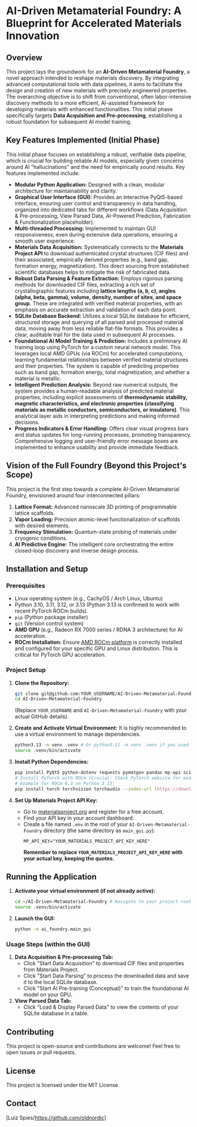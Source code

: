 # AI-Driven Metamaterial Foundry: A Blueprint for Accelerated Materials Innovation

## Overview
This project lays the groundwork for an **AI-Driven Metamaterial Foundry**, a novel approach intended to reshape materials discovery. By integrating advanced computational tools with data pipelines, it aims to facilitate the design and creation of new materials with precisely engineered properties. The overarching objective is to shift from conventional, often labor-intensive discovery methods to a more efficient, AI-assisted framework for developing materials with enhanced functionalities. This initial phase specifically targets **Data Acquisition and Pre-processing**, establishing a robust foundation for subsequent AI model training.

## Key Features Implemented (Initial Phase)
This initial phase focuses on establishing a robust, verifiable data pipeline, which is crucial for building reliable AI models, especially given concerns around AI "hallucinations" and the need for empirically sound results. Key features implemented include:

-   **Modular Python Application:** Designed with a clean, modular architecture for maintainability and clarity.
-   **Graphical User Interface (GUI):** Provides an interactive PyQt5-based interface, ensuring user control and transparency in data handling, organized into dedicated tabs for different workflows (Data Acquisition & Pre-processing, View Parsed Data, AI-Powered Prediction, Fabrication & Functionalization placeholder).
-   **Multi-threaded Processing:** Implemented to maintain GUI responsiveness, even during extensive data operations, ensuring a smooth user experience.
-   **Materials Data Acquisition:** Systematically connects to the **Materials Project API** to download authenticated crystal structures (CIF files) and their associated, empirically derived properties (e.g., band gap, formation energy, magnetization). This direct sourcing from established scientific databases helps to mitigate the risk of fabricated data.
-   **Robust Data Parsing & Feature Extraction:** Employs rigorous parsing methods for downloaded CIF files, extracting a rich set of crystallographic features including **lattice lengths (a, b, c), angles (alpha, beta, gamma), volume, density, number of sites, and space group**. These are integrated with verified material properties, with an emphasis on accurate extraction and validation of each data point.
-   **SQLite Database Backend:** Utilizes a local SQLite database for efficient, structured storage and querying of all parsed and processed material data, moving away from less reliable flat-file formats. This provides a clear, auditable trail for the data used in subsequent AI processes.
-   **Foundational AI Model Training & Prediction:** Includes a preliminary AI training loop using PyTorch for a custom neural network model. This leverages local AMD GPUs (via ROCm) for accelerated computations, learning fundamental relationships between verified material structures and their properties. The system is capable of predicting properties such as band gap, formation energy, total magnetization, and whether a material is metallic.
-   **Intelligent Prediction Analysis:** Beyond raw numerical outputs, the system provides a human-readable analysis of predicted material properties, including explicit assessments of **thermodynamic stability, magnetic characteristics, and electronic properties (classifying materials as metallic conductors, semiconductors, or insulators)**. This analytical layer aids in interpreting predictions and making informed decisions.
-   **Progress Indicators & Error Handling:** Offers clear visual progress bars and status updates for long-running processes, promoting transparency. Comprehensive logging and user-friendly error message boxes are implemented to enhance usability and provide immediate feedback.

## Vision of the Full Foundry (Beyond this Project's Scope)
This project is the first step towards a complete AI-Driven Metamaterial Foundry, envisioned around four interconnected pillars:
1.  **Lattice Format:** Advanced nanoscale 3D printing of programmable lattice scaffolds.
2.  **Vapor Loading:** Precision atomic-level functionalization of scaffolds with desired elements.
3.  **Frequency Stimulation:** Quantum-state probing of materials under cryogenic conditions.
4.  **AI Predictive Engine:** The intelligent core orchestrating the entire closed-loop discovery and inverse design process.

## Installation and Setup

### Prerequisites
-   Linux operating system (e.g., CachyOS / Arch Linux, Ubuntu)
-   Python 3.10, 3.11, 3.12, or 3.13 (Python 3.13 is confirmed to work with recent PyTorch ROCm builds).
-   `pip` (Python package installer)
-   `git` (Version control system)
-   **AMD GPU** (e.g., Radeon RX 7000 series / RDNA 3 architecture) for AI acceleration.
-   **ROCm Installation:** Ensure [AMD ROCm platform](https://rocm.docs.amd.com/en/latest/deploy/linux/index.html) is correctly installed and configured for your specific GPU and Linux distribution. This is critical for PyTorch GPU acceleration.

### Project Setup

1.  **Clone the Repository:**
    ```bash
    git clone git@github.com:YOUR_USERNAME/AI-Driven-Metamaterial-Foundry.git
    cd AI-Driven-Metamaterial-Foundry
    ```
    (Replace `YOUR_USERNAME` and `AI-Driven-Metamaterial-Foundry` with your actual GitHub details).

2.  **Create and Activate Virtual Environment:**
    It is highly recommended to use a virtual environment to manage dependencies.
    ```bash
    python3.13 -m venv .venv # Or python3.11 -m venv .venv if you used Python 3.11
    source .venv/bin/activate
    ```

3.  **Install Python Dependencies:**
    ```bash
    pip install PyQt5 python-dotenv requests pymatgen pandas mp-api scikit-learn
    # Install PyTorch with ROCm (Crucial: Check PyTorch website for exact command for your ROCm version)
    # Example for ROCm 6.3 on Python 3.13:
    pip install torch torchvision torchaudio --index-url [https://download.pytorch.org/whl/rocm6.3](https://download.pytorch.org/whl/rocm6.3)
    ```

4.  **Set Up Materials Project API Key:**
    -   Go to [materialsproject.org](https://materialsproject.org/) and register for a free account.
    -   Find your API key in your account dashboard.
    -   Create a file named `.env` in the root of your `AI-Driven-Metamaterial-Foundry` directory (the same directory as `main_gui.py`):
        ```
        MP_API_KEY="YOUR_MATERIALS_PROJECT_API_KEY_HERE"
        ```
        **Remember to replace `YOUR_MATERIALS_PROJECT_API_KEY_HERE` with your actual key, keeping the quotes.**

## Running the Application

1.  **Activate your virtual environment (if not already active):**
    ```bash
    cd ~/AI-Driven-Metamaterial-Foundry # Navigate to your project root
    source .venv/bin/activate
    ```

2.  **Launch the GUI:**
    ```bash
    python -m ai_foundry.main_gui
    ```

### Usage Steps (within the GUI)
1.  **Data Acquisition & Pre-processing Tab:**
    -   Click "Start Data Acquisition" to download CIF files and properties from Materials Project.
    -   Click "Start Data Parsing" to process the downloaded data and save it to the local SQLite database.
    -   Click "Start AI Pre-training (Conceptual)" to train the foundational AI model on your GPU.
2.  **View Parsed Data Tab:**
    -   Click "Load & Display Parsed Data" to view the contents of your SQLite database in a table.

## Contributing
This project is open-source and contributions are welcome! Feel free to open issues or pull requests.

## License
This project is licensed under the MIT License.

## Contact
[Luiz Spies/https://github.com/oldnordic]
